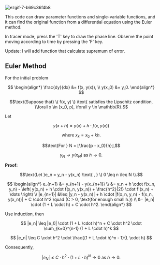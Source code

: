 ![ezgif-7-b69c36f4b8](https://github.com/HwiRyu/Euler_Method/assets/123755711/7baeb340-b509-424e-bb43-c8b5148bbded)

This code can draw parameter functions and single-variable functions, 
and it can find the original function from a differential equation using the Euler method. 

In tracer mode, press the 'T' key to draw the phase line. 
Observe the point moving according to time by pressing the 'F' key.

Update:
I will add function that calculate supremum of error.

## Euler Method

For the initial problem

$$
\begin{align*}
\frac{dy}{dx} &= f(x, y(x)), \\
y(x_0) &= y_0.
\end{align*}
$$

$$\text{Suppose that} \( f(x, y) \) \text{ satisfies the Lipschitz condition, }\forall x \in [x_0, p], \forall y \in \mathbb{R}.$$

Let

$$
y(x+h) = y(x) + h \cdot f(x, y(x))
$$

$$\text{where } x_k = x_0 + kh.$$

$$\text{For } N = ⌊\frac{p - x_0}{h}⌋,$$

$$y_N \to y(x_N) \text{ as }h \to 0.$$

**Proof:**

$$\text{Let }e_n = y_n - y(x_n) \text{ , }  \( 0 \leq n \leq N \).$$

$$
\begin{align*}
e_{n+1} &= y_{n+1} - y(x_{n+1}) \\
&= y_n + h \cdot f(x_n, y_n) - \left( y(x_n) + h \cdot f(x_n, y(x_n)) + \frac{h^2}{2!} \cdot f'(x_n) + \dots \right) \\
|e_{n+1}| &\leq |y_n - y(x_n)| + h \cdot |f(x_n, y_n) - f(x_n, y(x_n))| + C \cdot h^2 \quad (C > 0, \text{for enough small h.}) \\
&= |e_n| \cdot (1 + L \cdot h) + C \cdot h^2.
\end{align*}
$$

Use induction, then

$$
|e_n| \leq |e_0| \cdot (1 + L \cdot h)^n + C \cdot h^2 \cdot \sum_{k=0}^{n-1} (1 + L \cdot h)^k
$$


$$
|e_n| \leq C \cdot h^2 \cdot \frac{(1 + L \cdot h)^n - 1}{L \cdot h}
$$

Consequently,

$$
|e_N| \leq C \cdot h^2 \cdot (1 + L \cdot h)^N \to 0 \text{ as } h \to 0.
$$

